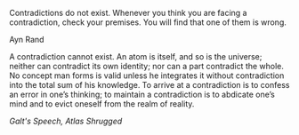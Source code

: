 Contradictions do not exist. Whenever you think you are facing a contradiction, check your premises. You will find that one of them is wrong.

Ayn Rand

A contradiction cannot exist. An atom is itself, and so is the universe; neither can contradict its own identity; nor can a part contradict the whole. No concept man forms is valid unless he integrates it without contradiction into the total sum of his knowledge. To arrive at a contradiction is to confess an error in one’s thinking; to maintain a contradiction is to abdicate one’s mind and to evict oneself from the realm of reality.

*Galt's Speech, Atlas Shrugged*
